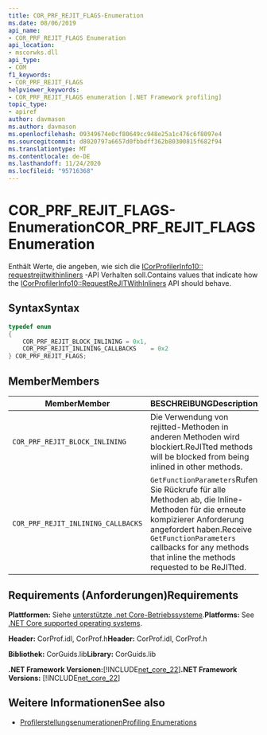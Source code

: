 ```yaml
---
title: COR_PRF_REJIT_FLAGS-Enumeration
ms.date: 08/06/2019
api_name:
- COR_PRF_REJIT_FLAGS Enumeration
api_location:
- mscorwks.dll
api_type:
- COM
f1_keywords:
- COR_PRF_REJIT_FLAGS
helpviewer_keywords:
- COR_PRF_REJIT_FLAGS enumeration [.NET Framework profiling]
topic_type:
- apiref
author: davmason
ms.author: davmason
ms.openlocfilehash: 09349674e0cf80649cc948e25a1c476c6f8097e4
ms.sourcegitcommit: d8020797a6657d0fbbdff362b80300815f682f94
ms.translationtype: MT
ms.contentlocale: de-DE
ms.lasthandoff: 11/24/2020
ms.locfileid: "95716368"
---
```

# <a name="cor_prf_rejit_flags-enumeration"></a><span data-ttu-id="9b146-102">COR_PRF_REJIT_FLAGS-Enumeration</span><span class="sxs-lookup"><span data-stu-id="9b146-102">COR_PRF_REJIT_FLAGS Enumeration</span></span>

<span data-ttu-id="9b146-103">Enthält Werte, die angeben, wie sich die [ICorProfilerInfo10:: requestrejitwithinliners](icorprofilerinfo10-requestrejitwithinliners-method.md) -API Verhalten soll.</span><span class="sxs-lookup"><span data-stu-id="9b146-103">Contains values that indicate how the [ICorProfilerInfo10::RequestReJITWithInliners](icorprofilerinfo10-requestrejitwithinliners-method.md) API should behave.</span></span>  
  
## <a name="syntax"></a><span data-ttu-id="9b146-104">Syntax</span><span class="sxs-lookup"><span data-stu-id="9b146-104">Syntax</span></span>  
  
```cpp  
typedef enum  
{
    COR_PRF_REJIT_BLOCK_INLINING = 0x1,
    COR_PRF_REJIT_INLINING_CALLBACKS    = 0x2
} COR_PRF_REJIT_FLAGS;  
```  
  
## <a name="members"></a><span data-ttu-id="9b146-105">Member</span><span class="sxs-lookup"><span data-stu-id="9b146-105">Members</span></span>  
  
|<span data-ttu-id="9b146-106">Member</span><span class="sxs-lookup"><span data-stu-id="9b146-106">Member</span></span>|<span data-ttu-id="9b146-107">BESCHREIBUNG</span><span class="sxs-lookup"><span data-stu-id="9b146-107">Description</span></span>|  
|------------|-----------------|  
|`COR_PRF_REJIT_BLOCK_INLINING`| <span data-ttu-id="9b146-108">Die Verwendung von rejitted-Methoden in anderen Methoden wird blockiert.</span><span class="sxs-lookup"><span data-stu-id="9b146-108">ReJITted methods will be blocked from being inlined in other methods.</span></span> |  
|`COR_PRF_REJIT_INLINING_CALLBACKS`| <span data-ttu-id="9b146-109">`GetFunctionParameters`Rufen Sie Rückrufe für alle Methoden ab, die Inline-Methoden für die erneute kompizierer Anforderung angefordert haben.</span><span class="sxs-lookup"><span data-stu-id="9b146-109">Receive `GetFunctionParameters` callbacks for any methods that inline the methods requested to be ReJITted.</span></span> |  

## <a name="requirements"></a><span data-ttu-id="9b146-110">Requirements (Anforderungen)</span><span class="sxs-lookup"><span data-stu-id="9b146-110">Requirements</span></span>  

 <span data-ttu-id="9b146-111">**Plattformen:** Siehe [unterstützte .net Core-Betriebssysteme](../../../core/install/windows.md?pivots=os-windows).</span><span class="sxs-lookup"><span data-stu-id="9b146-111">**Platforms:** See [.NET Core supported operating systems](../../../core/install/windows.md?pivots=os-windows).</span></span>  
  
 <span data-ttu-id="9b146-112">**Header:** CorProf.idl, CorProf.h</span><span class="sxs-lookup"><span data-stu-id="9b146-112">**Header:** CorProf.idl, CorProf.h</span></span>  
  
 <span data-ttu-id="9b146-113">**Bibliothek:** CorGuids.lib</span><span class="sxs-lookup"><span data-stu-id="9b146-113">**Library:** CorGuids.lib</span></span>  
  
 <span data-ttu-id="9b146-114">**.NET Framework Versionen:**[!INCLUDE[net_core_22](../../../../includes/net-core-22-md.md)]</span><span class="sxs-lookup"><span data-stu-id="9b146-114">**.NET Framework Versions:** [!INCLUDE[net_core_22](../../../../includes/net-core-22-md.md)]</span></span>
  
## <a name="see-also"></a><span data-ttu-id="9b146-115">Weitere Informationen</span><span class="sxs-lookup"><span data-stu-id="9b146-115">See also</span></span>

- [<span data-ttu-id="9b146-116">Profilerstellungsenumerationen</span><span class="sxs-lookup"><span data-stu-id="9b146-116">Profiling Enumerations</span></span>](profiling-enumerations.md)

